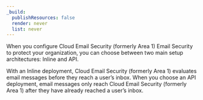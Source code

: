 ```yaml
---
_build:
  publishResources: false
  render: never
  list: never
---
```


When you configure Cloud Email Security (formerly Area 1) Email Security to protect your organization, you can choose between two main setup architectures: Inline and API.

With an Inline deployment, Cloud Email Security (formerly Area 1) evaluates email messages before they reach a user’s inbox. When you choose an API deployment, email messages only reach Cloud Email Security (formerly Area 1) after they have already reached a user’s inbox.